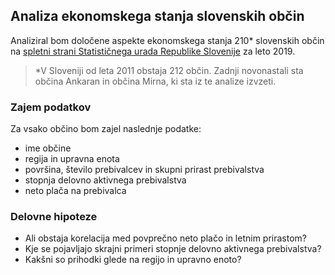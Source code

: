 ## Analiza ekonomskega stanja slovenskih občin

Analiziral bom določene aspekte ekonomskega stanja 210* slovenskih občin na [spletni strani Statističnega urada Republike Slovenije](https://www.stat.si/obcine) za leto 2019.

> *V Sloveniji od leta 2011 obstaja 212 občin. Zadnji novonastali sta občina Ankaran in občina Mirna, ki sta iz te analize izvzeti.

### Zajem podatkov
Za vsako občino bom zajel naslednje podatke:
* ime občine
* regija in upravna enota
* površina, število prebivalcev in skupni prirast prebivalstva
* stopnja delovno aktivnega prebivalstva
* neto plača na prebivalca

### Delovne hipoteze
* Ali obstaja korelacija med povprečno neto plačo in letnim prirastom?
* Kje se pojavljajo skrajni primeri stopnje delovno aktivnega prebivalstva?
* Kakšni so prihodki glede na regijo in upravno enoto?
